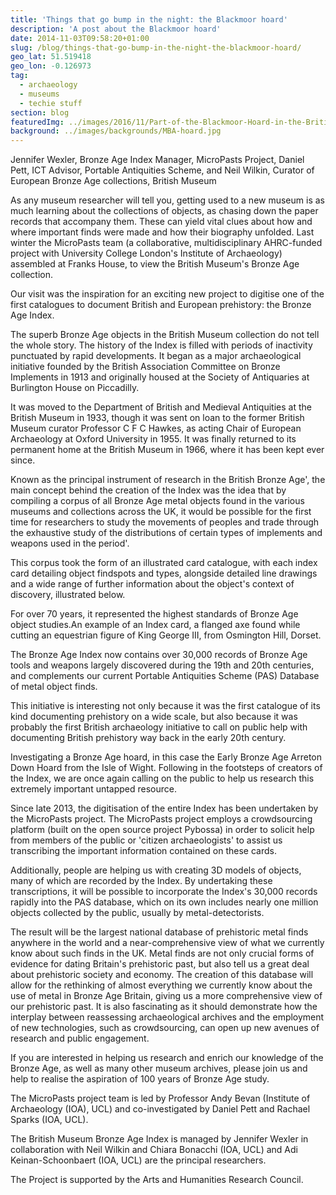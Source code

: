 ```yaml
---
title: 'Things that go bump in the night: the Blackmoor hoard'
description: 'A post about the Blackmoor hoard'
date: 2014-11-03T09:58:20+01:00
slug: /blog/things-that-go-bump-in-the-night-the-blackmoor-hoard/
geo_lat: 51.519418
geo_lon: -0.126973
tag:
  - archaeology
  - museums
  - techie stuff
section: blog
featuredImg: ../images/2016/11/Part-of-the-Blackmoor-Hoard-in-the-British-Museum-Collections.jpg
background: ../images/backgrounds/MBA-hoard.jpg
---
```

Jennifer Wexler, Bronze Age Index Manager, MicroPasts Project, Daniel Pett, ICT Advisor, 
Portable Antiquities Scheme, and Neil Wilkin, Curator of European Bronze Age collections, 
British Museum

As any museum researcher will tell you, getting used to a new museum is as much  learning about the collections of objects, as chasing down the paper records that 
accompany them. These can yield vital clues about how and where important finds were 
made and how their biography unfolded. Last winter the MicroPasts team (a collaborative, 
multidisciplinary AHRC-funded project with University College London's Institute of 
Archaeology) assembled at Franks House, to view the British Museum's Bronze Age collection.

Our visit was the inspiration for an exciting new project to digitise one of the first 
catalogues to document British and European prehistory: the Bronze Age 
Index.

The superb Bronze Age objects in the British Museum collection do not tell
the whole story. The history of the Index is filled with periods of inactivity 
punctuated by rapid developments. It began as a major archaeological initiative 
founded by the British Association Committee on Bronze Implements in 1913 
and originally housed at the Society of Antiquaries at Burlington House on Piccadilly. 

It was moved to the Department of British and Medieval Antiquities at the British Museum in 1933, 
though it was sent on loan to the former British Museum curator Professor C F C Hawkes, as acting Chair of European Archaeology 
at Oxford University in 1955. It was finally returned to its permanent 
home at the British Museum in 1966, where it has been kept ever since.

Known as the principal instrument of research in the British Bronze Age', 
the main concept behind the creation of the Index was the idea that by 
compiling a corpus of all Bronze Age metal objects found in the various 
museums and collections across the UK, it would be possible for the first 
time for researchers to study the movements of peoples and trade through 
the exhaustive study of the distributions of certain types of implements 
and weapons used in the period'.

This corpus took the form of an illustrated card catalogue, with each 
index card detailing object findspots and types, alongside detailed line 
drawings and a wide range of further information about the object's 
context of discovery, illustrated below.

For over 70 years, it represented the highest standards of Bronze Age object 
studies.An example of an Index card, a flanged axe found while cutting an 
equestrian figure of King George III, from Osmington Hill, Dorset. 

The Bronze Age Index now contains over 30,000 records of Bronze Age tools 
and weapons largely discovered during the 19th and 20th centuries, and 
complements our current Portable Antiquities Scheme (PAS) Database of 
metal object finds.

This initiative is interesting not only because it was the first catalogue 
of its kind documenting prehistory on a wide scale, but also because it 
was probably the first British archaeology initiative to call on public 
help with documenting British prehistory way back in the early 20th century.

Investigating a Bronze Age hoard, in this case the Early Bronze Age Arreton Down Hoard from the Isle 
of Wight. Following in the footsteps of creators of the Index, we are once again calling on the public to help us 
research this extremely important untapped resource.

Since late 2013, the digitisation of the entire Index has been undertaken 
by the MicroPasts project. The MicroPasts project employs a crowdsourcing 
platform (built on the open source project Pybossa) in order to solicit 
help from members of the public or 'citizen archaeologists' to assist us 
transcribing the important information contained on these cards. 

Additionally, people are helping us with creating 3D models of objects, 
many of which are recorded by the Index. By undertaking these transcriptions, 
it will be possible to incorporate the Index's 30,000 records rapidly into the PAS database, 
which on its own includes nearly one million objects collected by the public, 
usually by metal-detectorists.

The result will be the largest national database of prehistoric metal finds 
anywhere in the world and a near-comprehensive view of what we currently 
know about such finds in the UK. Metal finds are not only crucial forms 
of evidence for dating Britain's prehistoric past, but also tell us a 
great deal about prehistoric society and economy. The creation of this 
database will allow for the rethinking of almost everything we currently 
know about the use of metal in Bronze Age Britain, giving us a more 
comprehensive view of our prehistoric past. It is also fascinating as it should demonstrate 
how the interplay between reassessing archaeological archives and the employment 
of new technologies, such as crowdsourcing, can open up new avenues of research and public engagement.

If you are interested in helping us research and enrich our knowledge of the Bronze Age, as well as 
many other museum archives, please join us and help to realise the 
aspiration of 100 years of Bronze Age study.

The MicroPasts project team is led by Professor Andy Bevan (Institute of Archaeology (IOA),
UCL) and co-investigated by Daniel Pett and Rachael Sparks (IOA, UCL). 

The British Museum Bronze Age Index is managed by Jennifer Wexler in collaboration with Neil Wilkin and 
Chiara Bonacchi (IOA, UCL) and Adi Keinan-Schoonbaert (IOA, UCL) are the principal researchers.

The Project is supported by the Arts and Humanities Research Council.
